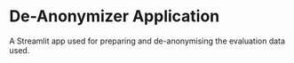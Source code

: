 # De-Anonymizer Application

A Streamlit app used for preparing and de-anonymising the evaluation data used.
 